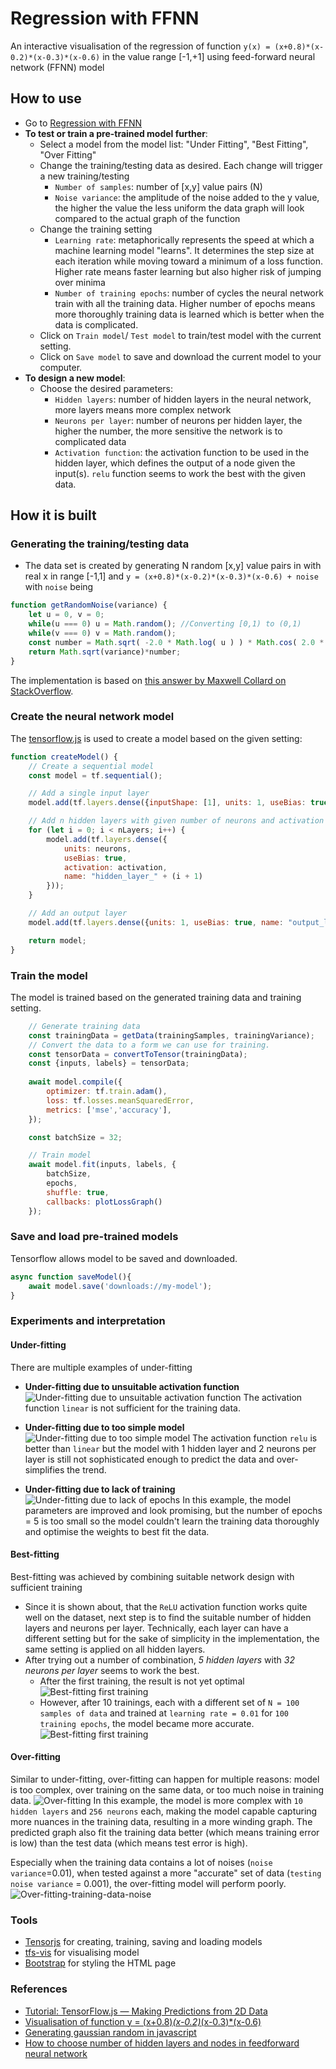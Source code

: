 # Regression with FFNN
An interactive visualisation of the regression of function `y(x) = (x+0.8)*(x-0.2)*(x-0.3)*(x-0.6)` in the value range [-1,+1] using feed-forward neural network (FFNN) model

## How to use
- Go to [Regression with FFNN](https://vquynh.github.io/ffnn-regression/)
- **To test or train a pre-trained model further**:
  - Select a model from the model list: "Under Fitting", "Best Fitting", "Over Fitting"
  - Change the training/testing data as desired. Each change will trigger a new training/testing
    - `Number of samples`: number of [x,y] value pairs (N)
    - `Noise variance`: the amplitude of the noise added to the y value, the higher the value the less uniform the data graph will look compared to the actual graph of the function
  - Change the training setting
    - `Learning rate`: metaphorically represents the speed at which a machine learning model "learns". 
    It determines the step size at each iteration while moving toward a minimum of a loss function. Higher rate means
    faster learning but also higher risk of jumping over minima
    - `Number of training epochs`: number of cycles the neural network train with all the training data. 
    Higher number of epochs means more thoroughly training data is learned which is better when the data is complicated.
  - Click on `Train model`/ `Test model` to train/test model with the current setting.
  - Click on `Save model` to save and download the current model to your computer.
- **To design a new model**:
  - Choose the desired parameters:
    - `Hidden layers`: number of hidden layers in the neural network, more layers means more complex network
    - `Neurons per layer`: number of neurons per hidden layer, the higher the number, the more sensitive the network is to complicated data
    - `Activation function`: the activation function to be used in the hidden layer, which defines the output of a node given the input(s). `relu` function seems to work the best with the given data.

## How it is built

### Generating the training/testing data
- The data set is created by generating N random [x,y] value pairs in with real x in range [-1,1] and `y = (x+0.8)*(x-0.2)*(x-0.3)*(x-0.6) + noise` with `noise` being
```javascript
function getRandomNoise(variance) {
    let u = 0, v = 0;
    while(u === 0) u = Math.random(); //Converting [0,1) to (0,1)
    while(v === 0) v = Math.random();
    const number = Math.sqrt( -2.0 * Math.log( u ) ) * Math.cos( 2.0 * Math.PI * v );
    return Math.sqrt(variance)*number;
}
```
The implementation is based on [this answer by Maxwell Collard on StackOverflow](https://stackoverflow.com/a/36481059).

### Create the neural network model
The [tensorflow.js](https://www.tensorflow.org/js) is used to create a model based on the given setting:
```javascript
function createModel() {
    // Create a sequential model
    const model = tf.sequential();

    // Add a single input layer
    model.add(tf.layers.dense({inputShape: [1], units: 1, useBias: true, name: "input_layer"}));

    // Add n hidden layers with given number of neurons and activation function
    for (let i = 0; i < nLayers; i++) {
        model.add(tf.layers.dense({
            units: neurons,
            useBias: true,
            activation: activation,
            name: "hidden_layer_" + (i + 1)
        }));
    }

    // Add an output layer
    model.add(tf.layers.dense({units: 1, useBias: true, name: "output_layer"}));

    return model;
}
```
### Train the model
The model is trained based on the generated training data and training setting.
```javascript
    // Generate training data
    const trainingData = getData(trainingSamples, trainingVariance);
    // Convert the data to a form we can use for training.
    const tensorData = convertToTensor(trainingData);
    const {inputs, labels} = tensorData;
    
    await model.compile({
        optimizer: tf.train.adam(),
        loss: tf.losses.meanSquaredError,
        metrics: ['mse','accuracy'],
    });

    const batchSize = 32;

    // Train model
    await model.fit(inputs, labels, {
        batchSize,
        epochs,
        shuffle: true,
        callbacks: plotLossGraph()       
    });
```

### Save and load pre-trained models
Tensorflow allows model to be saved and downloaded.
```javascript
async function saveModel(){
    await model.save('downloads://my-model');
}
```
### Experiments and interpretation
#### Under-fitting
There are multiple examples of under-fitting
- **Under-fitting due to unsuitable activation function**
![Under-fitting due to unsuitable activation function](images/under-fitting-linear.png)
  The activation function `linear` is not sufficient for the training data.

- **Under-fitting due to too simple model**
![Under-fitting due to too simple model](images/under-fitting-simple.png)
The activation function `relu` is better than `linear` but the model with 1 hidden layer and 2 neurons per layer is 
still not sophisticated enough to predict the data and over-simplifies the trend.

- **Under-fitting due to lack of training**
  ![Under-fitting due to lack of epochs](images/under-fitting-epochs.png)
In this example, the model parameters are improved and look promising, but the number of epochs = 5 is too small
so the model couldn't learn the training data thoroughly and optimise the weights to best fit the data.

#### Best-fitting
Best-fitting was achieved by combining suitable network design with sufficient training
- Since it is shown about, that the `ReLU` activation function works quite well on the dataset, next step is to find the suitable
number of hidden layers and neurons per layer. Technically, each layer can have a different setting but for the sake of simplicity
in the implementation, the same setting is applied on all hidden layers.
- After trying out a number of combination, *5 hidden layers* with *32 neurons per layer* seems to work the best.
  - After the first training, the result is not yet optimal
    ![Best-fitting first training](images/best-fitting-1.png)
  - However, after 10 trainings, each with a different set of `N = 100 samples of data` and trained at `learning rate = 0.01` for `100 training epochs`,
the model became more accurate.
    ![Best-fitting first training](images/best-fitting-2.png)

#### Over-fitting
Similar to under-fitting, over-fitting can happen for multiple reasons: model is too complex, over training on the same data,
or too much noise in training data.
![Over-fitting](images/over-fitting-3.png)
In this example, the model is more complex with `10 hidden layers` and `256 neurons` each, making the model capable capturing more
nuances in the training data, resulting in a more winding graph. The predicted graph also fit the training data better (which means training error is low)
than the test data (which means test error is high).

Especially when the training data contains a lot of noises (`noise variance`=0.01), when tested against a more "accurate" set of data 
(`testing noise variance` = 0.001), the over-fitting model will perform poorly.
![Over-fitting-training-data-noise](images/over-fitting-4.png)

### Tools
- [Tensorjs](https://www.tensorflow.org/js) for creating, training, saving and loading models
- [tfs-vis](https://js.tensorflow.org/api_vis/1.5.1/) for visualising model
- [Bootstrap](https://getbootstrap.com/docs/5.0/getting-started/introduction/) for styling the HTML page
### References
- [Tutorial: TensorFlow.js — Making Predictions from 2D Data](https://codelabs.developers.google.com/codelabs/tfjs-training-regression/index.html)
- [Visualisation of function y = (x+0.8)*(x-0.2)*(x-0.3)*(x-0.6)](https://www.desmos.com/calculator)
- [Generating gaussian random in javascript](https://stackoverflow.com/questions/25582882/javascript-math-random-normal-distribution-gaussian-bell-curve)
- [How to choose number of hidden layers and nodes in  feedforward neural network](https://stats.stackexchange.com/questions/181/how-to-choose-the-number-of-hidden-layers-and-nodes-in-a-feedforward-neural-netw)



